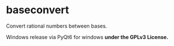 baseconvert
===========

Convert rational numbers between bases.

Windows release via PyQt6 for windows **under the GPLv3 License.**